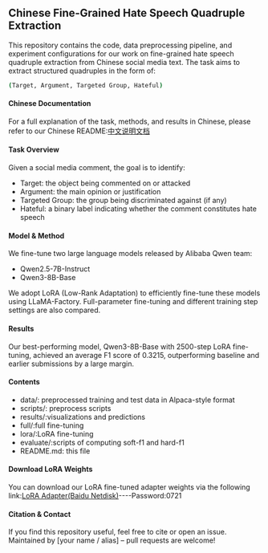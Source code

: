 ## Chinese Fine-Grained Hate Speech Quadruple Extraction

This repository contains the code, data preprocessing pipeline, and experiment configurations for our work on fine-grained hate speech quadruple extraction from Chinese social media text. The task aims to extract structured quadruples in the form of:

```BASH
(Target, Argument, Targeted Group, Hateful)
```

#### Chinese Documentation

For a full explanation of the task, methods, and results in Chinese, please refer to our Chinese README:[中文说明文档](https://github.com/HrqstnMichiru/Hate_Speech_Recognition/README_zh.md)

#### Task Overview

Given a social media comment, the goal is to identify:
* Target: the object being commented on or attacked
* Argument: the main opinion or justification
* Targeted Group: the group being discriminated against (if any)
* Hateful: a binary label indicating whether the comment constitutes hate speech

#### Model & Method

We fine-tune two large language models released by Alibaba Qwen team:
* Qwen2.5-7B-Instruct
* Qwen3-8B-Base

We adopt LoRA (Low-Rank Adaptation) to efficiently fine-tune these models using LLaMA-Factory. Full-parameter fine-tuning and different training step settings are also compared.

#### Results

Our best-performing model, Qwen3-8B-Base with 2500-step LoRA fine-tuning, achieved an average F1 score of 0.3215, outperforming baseline and earlier submissions by a large margin.

#### Contents

* data/: preprocessed training and test data in Alpaca-style format
* scripts/: preprocess scripts
* results/:visualizations and predictions
* full/:full fine-tuning
* lora/:LoRA fine-tuning
* evaluate/:scripts of computing soft-f1 and hard-f1
* README.md: this file

#### Download LoRA Weights

You can download our LoRA fine-tuned adapter weights via the following link:[LoRA Adapter(Baidu Netdisk)](https://pan.baidu.com/s/1Q9ZHNNm9pikmnUE34OJFNQ?pwd=0721)----Password:0721

#### Citation & Contact

If you find this repository useful, feel free to cite or open an issue.
Maintained by [your name / alias] – pull requests are welcome!
